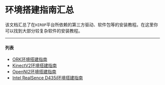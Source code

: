# 环境搭建指南汇总
该文档汇总了在`HIROP`平台所依赖的第三方驱动、软件包等的安装教程。在这里你可以找到大部分较复杂软件的安装教程。

----
#### 列表

* [ORK环境搭建指南]()
* [KinectV2环境搭建指南]()
* [OpenNI2环境搭建指南]()
* [Intel RealSence D435i环境搭建指南]()
